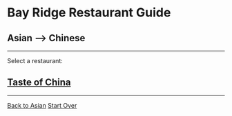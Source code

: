 # Bay Ridge Restaurant Guide
## Asian --> Chinese
---
Select a restaurant:
## [Taste of China](http://www.brooklyntasteofchina.com/)
---
[Back to Asian](/asian.md)
[Start Over](../home.md..)